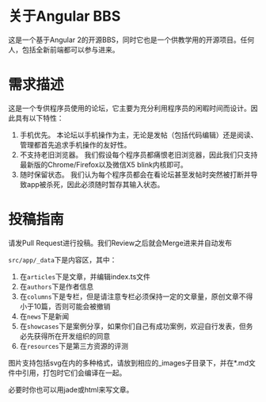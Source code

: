 # 关于Angular BBS

这是一个基于Angular 2的开源BBS，同时它也是一个供教学用的开源项目。任何人，包括全新前端都可以参与进来。

# 需求描述

这是一个专供程序员使用的论坛，它主要为充分利用程序员的闲暇时间而设计。因此具有以下特性：

1. 手机优先。
    本论坛以手机操作为主，无论是发帖（包括代码编辑）还是阅读、管理都首先追求手机操作的友好性。
1. 不支持老旧浏览器。
    我们假设每个程序员都痛恨老旧浏览器，因此我们只支持最新版的Chrome/Firefox以及微信X5 blink内核即可。
1. 随时保留状态。
    我们认为每个程序员都会在看论坛甚至发帖时突然被打断并导致app被杀死，因此必须随时暂存其输入状态。
    
# 投稿指南

请发Pull Request进行投稿。我们Review之后就会Merge进来并自动发布

`src/app/_data`下是内容区，其中：

1. 在`articles`下是文章，并编辑index.ts文件
1. 在`authors`下是作者信息
1. 在`columns`下是专栏，但是请注意专栏必须保持一定的文章量，原创文章不得小于10篇，否则可能会被撤销
1. 在`news`下是新闻
1. 在`showcases`下是案例分享，如果你们自己有成功案例，欢迎自行发表，但务必先获得所在开发组织的同意
1. 在`resources`下是第三方资源的评测

图片支持包括svg在内的多种格式，请放到相应的_images子目录下，并在*.md文件中引用，打包时它们会编译在一起。

必要时你也可以用jade或html来写文章。